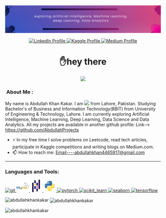![Github Banner](https://github.com/AbdullahKhanKakar/AbdullahKhanKakar/blob/main/Blue%20Pink%20Gradient%20Fashion%20Banner%20(1).png)
  
<div align="center">
  <a href="https://www.linkedin.com/in/abdullahkhankakar/" target="_blank">
    <img src="https://img.shields.io/badge/LinkedIn-Profile-orange?style=for-the-badge&logo=linkedin" alt="LinkedIn Profile">
  </a>
  <a href="https://www.kaggle.com/abdullahkhanuet22" target="_blank">
    <img src="https://img.shields.io/badge/Kaggle-Profile-orange?style=for-the-badge&logo=kaggle" alt="Kaggle Profile">
  </a>
  <a href="https://medium.com/@abdullahkhan4465917" target="_blank">
    <img src="https://img.shields.io/badge/Medium-Profile-orange?style=for-the-badge&logo=medium" alt="Medium Profile">
  </a>
</div>


<!-- <h1 align="center">👇click to find me on</h1> -->
<!-- <p align="center">
<a href="https://www.linkedin.com/in/abdullah-khan-kakar-555452278/"><img src="https://img.shields.io/badge/LinkedIn-blue?style=for-the-badge&logo=linkedin&logoColor=white" alt="LinkedIn Badge"></a> --- 
<a href="https://www.kaggle.com/abdullahkhanuet22"><img src="https://github.com/AbdullahProjects/AbdullahProjects/blob/main/kaggle.png" alt="Kaggle Badge" width="75" height="auto"></a> --- 
<a href="https://medium.com/@abdullahkhan4465917"><img src="https://github.com/AbdullahProjects/AbdullahProjects/blob/main/medium.png" alt="Medium Badge" width="112" height="auto"></a>
</p> -->


<h1 align="center">✋hey there</h1>

<p align="center"><img src="https://images.squarespace-cdn.com/content/v1/5769fc401b631bab1addb2ab/1541580611624-TE64QGKRJG8SWAIUS7NS/ke17ZwdGBToddI8pDm48kPoswlzjSVMM-SxOp7CV59BZw-zPPgdn4jUwVcJE1ZvWQUxwkmyExglNqGp0IvTJZamWLI2zvYWH8K3-s_4yszcp2ryTI0HqTOaaUohrI8PI6FXy8c9PWtBlqAVlUS5izpdcIXDZqDYvprRqZ29Pw0o/coding-freak.gif" width="60%" height="auto"/></p>

### &nbsp;About Me :

My name is Abdullah Khan Kakar. I am <img src="https://media.giphy.com/media/WUlplcMpOCEmTGBtBW/giphy.gif" width="30"> from Lahore, Pakistan. Studying Bachelor's of Business and Information Technology(BBIT) from University of Engineering & Technology, Lahore. I am currently exploring Artificial Intelligence, Machine Learning, Deep Learning, Data Science and Data Analytics. All my projects are available in another github profile: Link--> https://github.com/AbdullahProjects

- ⚡ In my free time I solve problems on Leetcode, read tech articles, participate in Kaggle competitions and writing blogs on Medium.com.
- 📫 How to reach me: Email----abdullahkhan4465917@gmail.com

---

<h3 align="left">Languages and Tools:</h3>
<p align="left"> <a href="https://git-scm.com/" target="_blank" rel="noreferrer"> <img src="https://www.vectorlogo.zone/logos/git-scm/git-scm-icon.svg" alt="git" width="40" height="40"/> </a> <a href="https://www.mysql.com/" target="_blank" rel="noreferrer"> <img src="https://raw.githubusercontent.com/devicons/devicon/master/icons/mysql/mysql-original-wordmark.svg" alt="mysql" width="40" height="40"/> </a> <a href="https://pandas.pydata.org/" target="_blank" rel="noreferrer"> <img src="https://raw.githubusercontent.com/devicons/devicon/2ae2a900d2f041da66e950e4d48052658d850630/icons/pandas/pandas-original.svg" alt="pandas" width="40" height="40"/> </a> <a href="https://www.python.org" target="_blank" rel="noreferrer"> <img src="https://raw.githubusercontent.com/devicons/devicon/master/icons/python/python-original.svg" alt="python" width="40" height="40"/> </a> <a href="https://pytorch.org/" target="_blank" rel="noreferrer"> <img src="https://www.vectorlogo.zone/logos/pytorch/pytorch-icon.svg" alt="pytorch" width="40" height="40"/> </a> <a href="https://scikit-learn.org/" target="_blank" rel="noreferrer"> <img src="https://upload.wikimedia.org/wikipedia/commons/0/05/Scikit_learn_logo_small.svg" alt="scikit_learn" width="40" height="40"/> </a> <a href="https://seaborn.pydata.org/" target="_blank" rel="noreferrer"> <img src="https://seaborn.pydata.org/_images/logo-mark-lightbg.svg" alt="seaborn" width="40" height="40"/> </a> <a href="https://www.tensorflow.org" target="_blank" rel="noreferrer"> <img src="https://www.vectorlogo.zone/logos/tensorflow/tensorflow-icon.svg" alt="tensorflow" width="40" height="40"/> </a> </p>

<p><img align="left" src="https://github-readme-stats.vercel.app/api/top-langs?username=abdullahkhankakar&show_icons=true&locale=en&layout=compact" alt="abdullahkhankakar" /></p>

<p>&nbsp;<img align="center" src="https://github-readme-stats.vercel.app/api?username=abdullahkhankakar&show_icons=true&locale=en" alt="abdullahkhankakar" /></p>

<p><img align="center" src="https://github-readme-streak-stats.herokuapp.com/?user=abdullahkhankakar&" alt="abdullahkhankakar" /></p>
